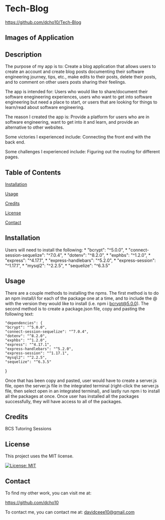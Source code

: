 # Tech-Blog

https://github.com/dcho10/Tech-Blog

## Images of Application

## Description
  
The purpose of my app is to: Create a blog application that allows users to create an account and create blog posts documenting their software engineering journey, tips, etc., make edits to their posts, delete their posts, and to comment on other users posts sharing their feelings.
  
The app is intended for: Users who would like to share/document their software enegineering experiences, users who want to get into software engineering but need a place to start, or users that are looking for things to learn/read about software engineering.
  
The reason I created the app is: Provide a platform for users who are in software engineering, want to get into it and learn, and provide an alternative to other websites.
  
Some victories I experienced include: Connecting the front end with the back end.
  
Some challenges I experienced include: Figuring out the routing for different pages.
  
## Table of Contents

  [Installation](#installation)
  
  [Usage](#usage)

  [Credits](#credits)

  [License](#license)

  [Contact](#contact)
    
## Installation

  Users will need to install the following:
    * "bcrypt": "^5.0.0",
    * "connect-session-sequelize": "^7.0.4",
    * "dotenv": "^8.2.0",
    * "exphbs": "^1.2.0",
    * "express": "^4.17.1",
    * "express-handlebars": "^5.2.0",
    * "express-session": "^1.17.1",
    * "mysql2": "^2.2.5",
    * "sequelize": "^6.3.5"

## Usage

  There are a couple methods to installing the npms. The first method is to do an npm install/i for each of the package one at a time, and to include the @ with the version they would like to install (i.e. npm i bcrypt@5.0.0). The second method is to create a package.json file, copy and pasting the following text:

    "dependencies": {
    "bcrypt": "^5.0.0",
    "connect-session-sequelize": "^7.0.4",
    "dotenv": "^8.2.0",
    "exphbs": "^1.2.0",
    "express": "^4.17.1",
    "express-handlebars": "^5.2.0",
    "express-session": "^1.17.1",
    "mysql2": "^2.2.5",
    "sequelize": "^6.3.5"
  }

  Once that has been copy and pasted, user would have to create a server.js file, open the server.js file in the integrated terminal (right-click the server.js file, then select open in an integrated terminal), and lastly run npm i to install all the packages at once. Once user has installed all the packages successfully, they will have access to all of the packages.

## Credits

  BCS Tutoring Sessions


## License

This project uses the MIT license.

[![License: MIT](https://img.shields.io/badge/License-MIT-blue.svg)](https://opensource.org/licenses/MIT)

## Contact

To find my other work, you can visit me at:

https://github.com/dcho10

To contact me, you can contact me at: davidceee10@gmail.com

